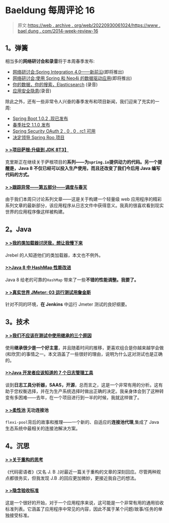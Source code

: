 # Baeldung 每周评论 16

> 原文:[https://web . archive . org/web/20220930061024/https://www . bael dung . com/2014-week-review-16](https://web.archive.org/web/20220930061024/https://www.baeldung.com/2014-week-review-16)

## **1。弹簧**

相当多的**网络研讨会和录音**将于本周春季发布:

*   [网络研讨会:Spring Integration 4.0——新前沿](https://web.archive.org/web/20220521213013/https://spring.io/blog/2014/04/22/webinar-spring-integration-4-0-the-new-frontier)(即将推出)
*   [网络研讨会:使用 Spring 和 Neo4j 的数据驱动应用](https://web.archive.org/web/20220521213013/https://spring.io/blog/2014/04/22/webinar-data-driven-applications-with-spring-and-neo4j)(即将推出)
*   [你的数据，你的搜索，Elasticsearch](https://web.archive.org/web/20220521213013/https://spring.io/blog/2014/04/22/springone2gx-2013-replay-your-data-your-search-elasticsearch) (录音)
*   [应用安全隐患](https://web.archive.org/web/20220521213013/https://spring.io/blog/2014/04/22/springone2gx-2013-replay-application-security-pitfalls)(录音)

除此之外，还有一些非常令人兴奋的春季发布和项目新闻，我们迎来了充实的一周:

*   [Spring Boot 1.0.2 .现已发布](https://web.archive.org/web/20220521213013/https://spring.io/blog/2014/04/24/spring-boot-1-0-2-release-available-now)
*   [春季社交 1.1.0 发布](https://web.archive.org/web/20220521213013/https://spring.io/blog/2014/04/24/spring-social-1-1-0-released)
*   [Spring Security OAuth 2 . 0 . 0 . rc1 可用](https://web.archive.org/web/20220521213013/https://spring.io/blog/2014/04/18/spring-security-oauth-2-0-0-rc1-available)
*   [决定领导 Spring Roo 项目](https://web.archive.org/web/20220521213013/https://spring.io/blog/2014/04/24/disid-to-lead-spring-roo-project)

#### [**> >项目萨根:升级到 JDK 8**T3】](https://web.archive.org/web/20220521213013/https://spring.io/blog/2014/04/18/project-sagan-upgrading-to-jdk-8)

克里斯正在继续关于萨根项目的**系列——为`spring.io`提供动力的代码。另一个提醒是，Java 8 不仅已经可以投入生产使用，而且还改变了我们今后用 Java 编写代码的方式。**

#### **[> >跟踪异常——第五部分——调度与春天](https://web.archive.org/web/20220521213013/http://www.captaindebug.com/2014/04/tracking-exceptions-part-5-scheduling.html)**

由于我们本周只讨论系列文章——这是关于构建一个轻量级 web 应用程序的精彩系列文章的最新部分，该应用程序从日志文件中获得意义。我真的很喜欢看到现实世界的应用程序像这样被构建。

## **2。Java**

#### [**> >我的类加载器讨厌我，想让我慢下来**](https://web.archive.org/web/20220521213013/http://zeroturnaround.com/rebellabs/my-class-loader-hates-me-and-wants-to-slow-me-down/)

Jrebel 的人知道他们的类加载器，本文也不例外。

#### **[>>Java 8 中 HashMap 性能改进](https://web.archive.org/web/20220521213013/http://www.nurkiewicz.com/2014/04/hashmap-performance-improvements-in.html)**

Java 8 给老的可靠的`HashMap` 带来了一些**不错的性能调整。我要了。**

#### **[> >真实世界 JMeter: 03 运行测试用詹金斯](https://web.archive.org/web/20220521213013/https://anttikoivisto.blogspot.fi/2014/04/real-world-jmeter-03-running-with-jenkins.html)**

针对不同的环境，**在 Jenkins** 中运行 Jmeter 测试的良好纲要。

## **3。技术**

#### [**> >我们不应该在测试中使用继承的三个原因**](https://web.archive.org/web/20220521213013/http://www.petrikainulainen.net/programming/unit-testing/3-reasons-why-we-should-not-use-inheritance-in-our-tests/)

使用**继承很少是一个好主意**，并且随着时间的推移，更喜欢组合是你越来越学会做(和欣赏)的事情之一。本文涵盖了一些很好的理由，说明为什么这对测试也是正确的。

#### **[>>Java 开发者应该知道的 7 个日志管理工具](https://web.archive.org/web/20220521213013/http://www.takipiblog.com/2014/04/23/the-7-log-management-tools-you-need-to-know/)**

谈到**日志工具分析器，SAAS，开源**，总而言之，这是一个非常有用的分析。这有助于您权衡选择，并在为生产系统选择时做出正确的决定。我亲身体会到了这种转变有多困难——去年，在一个项目进行到一半的时候，我就这样做了。

#### **[> >柔性池](https://web.archive.org/web/20220521213013/http://vladmihalcea.com/2014/04/25/flexy-pool-reactive-connection-pooling/)** 无功连接池

`flexi-pool`背后的故事和推理——一个新的、自适应的**连接池代理**,集成了 Java 生态系统中最相关的连接池解决方案。

## **4。沉思**

#### **[> >关于重构的思考](https://web.archive.org/web/20220521213013/http://blog.thecodewhisperer.com/2014/04/22/musings-on-refactoring-as-waste/)**

《代码密语者》(又名 J. B .)对最近一篇关于重构的文章的深刻回应。尽管两种观点都很务实，但我发现 J.B .的回应更加微妙，更接近我自己的想法。

#### [**> >隐含验收标准**](https://web.archive.org/web/20220521213013/http://www.daedtech.com/implied-acceptance-criteria)

这是一个很好的开始，对于一个应用程序来说，这可能是一个非常有用的通用验收标准列表。它涵盖了应用程序中常见的内容，因此不属于某个问题/故事/任务的单独接受标准。